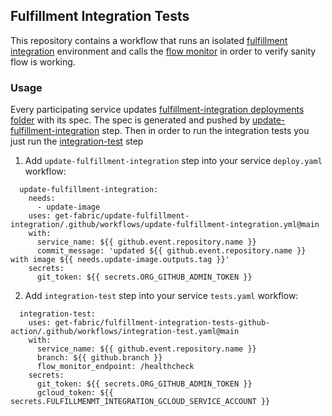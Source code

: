## Fulfillment Integration Tests
This repository contains a workflow that runs an isolated [fulfillment integration](https://github.com/get-fabric/fulfillment-integration) environment and calls the [flow monitor](https://github.com/get-fabric/fulfillment-flow-monitor) in order to verify sanity flow is working.

### Usage
Every participating service updates [fulfillment-integration deployments folder](https://github.com/get-fabric/fulfillment-integration/tree/master/deployments) with its spec. The spec is generated and pushed by [update-fulfillment-integration](https://github.com/get-fabric/update-fulfillment-integration) step. Then in order to run the integration tests you just run the [integration-test](https://github.com/get-fabric/fulfillment-integration-tests-github-action/blob/main/.github/workflows/integration-test.yaml) step

1. Add `update-fulfillment-integration` step into your service `deploy.yaml` workflow:
```
  update-fulfillment-integration:
    needs:
      - update-image
    uses: get-fabric/update-fulfillment-integration/.github/workflows/update-fulfillment-integration.yml@main
    with:
      service_name: ${{ github.event.repository.name }}
      commit_message: 'updated ${{ github.event.repository.name }} with image ${{ needs.update-image.outputs.tag }}'
    secrets:
      git_token: ${{ secrets.ORG_GITHUB_ADMIN_TOKEN }}      
```

2. Add `integration-test` step into your service `tests.yaml` workflow:
```
  integration-test:
    uses: get-fabric/fulfillment-integration-tests-github-action/.github/workflows/integration-test.yaml@main
    with:
      service_name: ${{ github.event.repository.name }}
      branch: ${{ github.branch }}
      flow_monitor_endpoint: /healthcheck
    secrets:
      git_token: ${{ secrets.ORG_GITHUB_ADMIN_TOKEN }}
      gcloud_token: ${{ secrets.FULFILLMENMT_INTEGRATION_GCLOUD_SERVICE_ACCOUNT }}     
```
